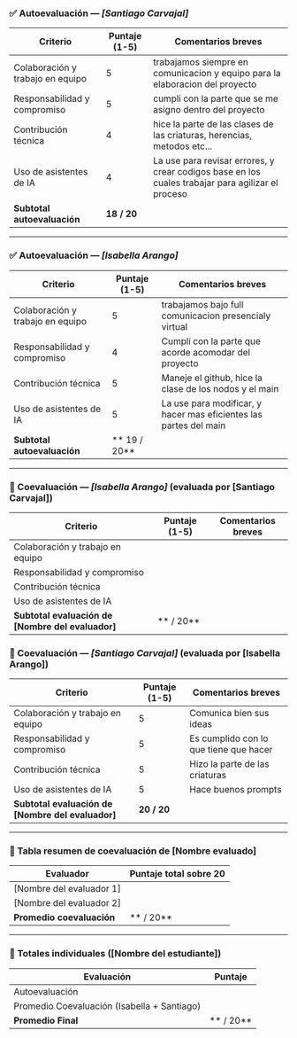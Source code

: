 ### ✅ Autoevaluación — *[Santiago Carvajal]*

| Criterio                          | Puntaje (1-5) | Comentarios breves                                   |
|----------------------------------|---------------|-------------------------------------------------------|
| Colaboración y trabajo en equipo |   5           | trabajamos siempre en comunicacion y equipo para la elaboracion del proyecto|
| Responsabilidad y compromiso     |   5           | cumpli con la parte que se me asigno dentro del proyecto|
| Contribución técnica             |   4           | hice la parte de las clases de las criaturas, herencias, metodos etc...|
| Uso de asistentes de IA          |   4           | La use para revisar errores, y crear codigos base en los cuales trabajar para agilizar el proceso                                                      |
| **Subtotal autoevaluación**      | **18 / 20**      |                                                      |

---

### ✅ Autoevaluación — *[Isabella Arango]*

| Criterio                          | Puntaje (1-5) | Comentarios breves                                   |
|----------------------------------|---------------|-------------------------------------------------------|
| Colaboración y trabajo en equipo |        5      | trabajamos bajo full comunicacion presencialy virtual |
| Responsabilidad y compromiso     |        4      | Cumpli con la parte que acorde acomodar del proyecto  |
| Contribución técnica             |        5      | Maneje el github, hice la clase de los nodos y el main|
| Uso de asistentes de IA          |        5      | La use para modificar, y hacer mas eficientes las partes del main |
| **Subtotal autoevaluación**      | ** 19 / 20**  |                                                      |

---

### 👤 Coevaluación — *[Isabella Arango]* (evaluada por [Santiago Carvajal])

| Criterio                          | Puntaje (1-5) | Comentarios breves                          |
|----------------------------------|---------------|----------------------------------------------|
| Colaboración y trabajo en equipo |               |                                              |
| Responsabilidad y compromiso     |               |                                              |
| Contribución técnica             |               |                                              |
| Uso de asistentes de IA          |               |                                              |
| **Subtotal evaluación de [Nombre del evaluador]** | ** / 20** |                                        |

### 👤 Coevaluación — *[Santiago Carvajal]* (evaluada por [Isabella Arango])

| Criterio                          | Puntaje (1-5) | Comentarios breves                          |
|----------------------------------|---------------|----------------------------------------------|
| Colaboración y trabajo en equipo |        5      |  Comunica bien sus ideas                     |
| Responsabilidad y compromiso     |        5      |  Es cumplido con lo que tiene que hacer      |
| Contribución técnica             |        5      |  Hizo la parte de las criaturas              |
| Uso de asistentes de IA          |        5      |  Hace buenos prompts                         |
| **Subtotal evaluación de [Nombre del evaluador]** | **20 / 20** |                                        |

---

### 🧾 Tabla resumen de coevaluación de [Nombre evaluado]

| Evaluador           | Puntaje total sobre 20 |
|---------------------|-------------------------|
| [Nombre del evaluador 1] |                         |
| [Nombre del evaluador 2] |                         |
| **Promedio coevaluación** | ** / 20**             |

---

### 🎯 Totales individuales ([Nombre del estudiante])

| Evaluación                                 | Puntaje |
|--------------------------------------------|---------|
| Autoevaluación                             |         |
| Promedio Coevaluación (Isabella + Santiago)|         |
| **Promedio Final**                         | ** / 20** |


